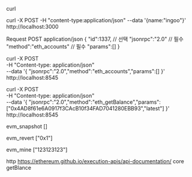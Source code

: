 curl

curl -X POST -H "content-type:application/json" --data '{name:"ingoo"}' http://localhost:3000

Request
POST
application/json
{
"id":1337, // 선택
"jsonrpc":"2.0" // 필수
"method":"eth_accounts" // 필수
"params":[]
}

curl -X POST \
 -H "Content-type: application/json" \
 --data '{ "jsonrpc":"2.0","method":"eth_accounts","params":[] }' \
 http://localhost:8545

curl -X POST \
 -H "Content-type: application/json" \
 --data '{ "jsonrpc":"2.0","method":"eth_getBalance","params":["0x4AD8f61e6A0917f3CAcB10f34FAD7041280EBB93","latest"] }' \
 http://localhost:8545

evm_snapshot []

evm_revert ["0x1"]

evm_mine ["123123123"]

http
https://ethereum.github.io/execution-apis/api-documentation/
core
getBlance
